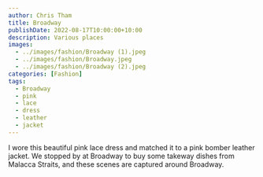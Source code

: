 ```yaml
---
author: Chris Tham
title: Broadway
publishDate: 2022-08-17T10:00:00+10:00
description: Various places
images:
  - ../images/fashion/Broadway (1).jpeg
  - ../images/fashion/Broadway.jpeg
  - ../images/fashion/Broadway (2).jpeg
categories: [Fashion]
tags:
  - Broadway
  - pink
  - lace
  - dress
  - leather
  - jacket
---
```


I wore this beautiful pink lace dress and matched it to a pink bomber leather
jacket. We stopped by at Broadway to buy some
takeway dishes from Malacca Straits, and these scenes are captured around
Broadway.
